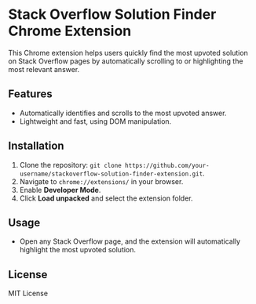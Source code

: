 # Stack Overflow Solution Finder Chrome Extension

This Chrome extension helps users quickly find the most upvoted solution on Stack Overflow pages by automatically scrolling to or highlighting the most relevant answer.

## Features
- Automatically identifies and scrolls to the most upvoted answer.
- Lightweight and fast, using DOM manipulation.

## Installation
1. Clone the repository: `git clone https://github.com/your-username/stackoverflow-solution-finder-extension.git`.
2. Navigate to `chrome://extensions/` in your browser.
3. Enable **Developer Mode**.
4. Click **Load unpacked** and select the extension folder.

## Usage
- Open any Stack Overflow page, and the extension will automatically highlight the most upvoted solution.

## License
MIT License
